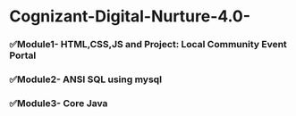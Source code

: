 # Cognizant-Digital-Nurture-4.0-

<h3> ✅Module1- HTML,CSS,JS and <b>Project: Local Community Event Portal</b> </h3>
<h3> ✅Module2- ANSI SQL using mysql</h3>
<h3> ✅Module3- Core Java</h3>
